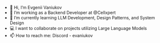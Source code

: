 - 👋 Hi, I’m Evgenii Vaniukov
- 👀 I’m working as a Backend Developer at @Cellxpert
- 🌱 I’m currently learning LLM Development, Design Patterns, and System Design
- 💻 I want to collaborate on projects utilizing Large Language Models
- 📫 How to reach me: Discord - evaniukov

<!---
evgeniivaniukovcx/evgeniivaniukovcx is a ✨ special ✨ repository because its `README.md` (this file) appears on your GitHub profile.
You can click the Preview link to take a look at your changes.
--->
